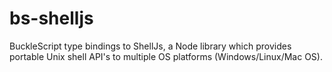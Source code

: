 # bs-shelljs
BuckleScript type bindings to ShellJs, a Node library which provides portable Unix shell API's to multiple OS platforms (Windows/Linux/Mac OS).

